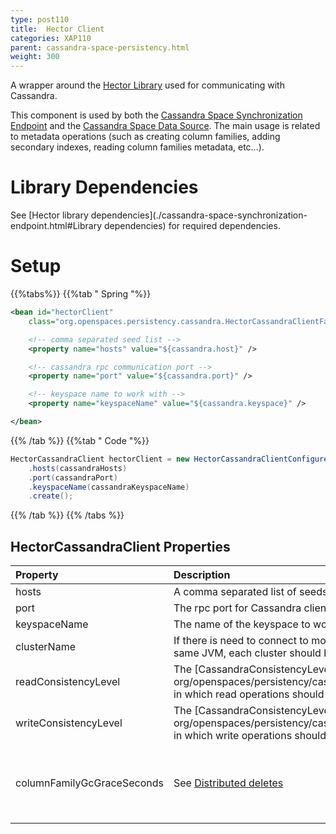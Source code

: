 ```yaml
---
type: post110
title:  Hector Client
categories: XAP110
parent: cassandra-space-persistency.html
weight: 300
---
```




A wrapper around the [Hector Library](http://hector-client.github.com/hector/build/html/index.html) used for communicating with Cassandra.

This component is used by both the [Cassandra Space Synchronization Endpoint](./cassandra-space-synchronization-endpoint.html) and the [Cassandra Space Data Source](./cassandra-space-data-source.html). The main usage is related to metadata operations (such as creating column families, adding secondary indexes, reading column families metadata, etc...).



# Library Dependencies

See [Hector library dependencies](./cassandra-space-synchronization-endpoint.html#Library dependencies) for required dependencies.

# Setup

{{%tabs%}}
{{%tab "  Spring "%}}


```xml
<bean id="hectorClient"
    class="org.openspaces.persistency.cassandra.HectorCassandraClientFactoryBean">

    <!-- comma separated seed list -->
    <property name="hosts" value="${cassandra.host}" />

    <!-- cassandra rpc communication port -->
    <property name="port" value="${cassandra.port}" />

    <!-- keyspace name to work with -->
    <property name="keyspaceName" value="${cassandra.keyspace}" />

</bean>
```

{{% /tab %}}
{{%tab "  Code "%}}


```java
HectorCassandraClient hectorClient = new HectorCassandraClientConfigurer()
    .hosts(cassandraHosts)
    .port(cassandraPort)
    .keyspaceName(cassandraKeyspaceName)
    .create();
```

{{% /tab %}}
{{% /tabs %}}

## HectorCassandraClient Properties


|Property|Description|Default|
|:-------|:----------|:------|
|hosts|A comma separated list of seeds in the Cassandra cluster| |
|port|The rpc port for Cassandra client communication|9160|
|keyspaceName|The name of the keyspace to work with| |
|clusterName|If there is need to connect to more than one Cassandra cluster within the same JVM, each cluster should be references by a different name.|cluster|
|readConsistencyLevel|The [CassandraConsistencyLevel]({{% api-javadoc %}}/index.html?org/openspaces/persistency/cassandra/CassandraConsistencyLevel.html) in which read operations should be performed|QUORUM|
|writeConsistencyLevel|The [CassandraConsistencyLevel]({{% api-javadoc %}}/index.html?org/openspaces/persistency/cassandra/CassandraConsistencyLevel.html) in which write operations should be performed|QUORUM|
|columnFamilyGcGraceSeconds|See [Distributed deletes](http://wiki.apache.org/cassandra/DistributedDeletes) |10 Days (Derived from Cassandra's default value)|
